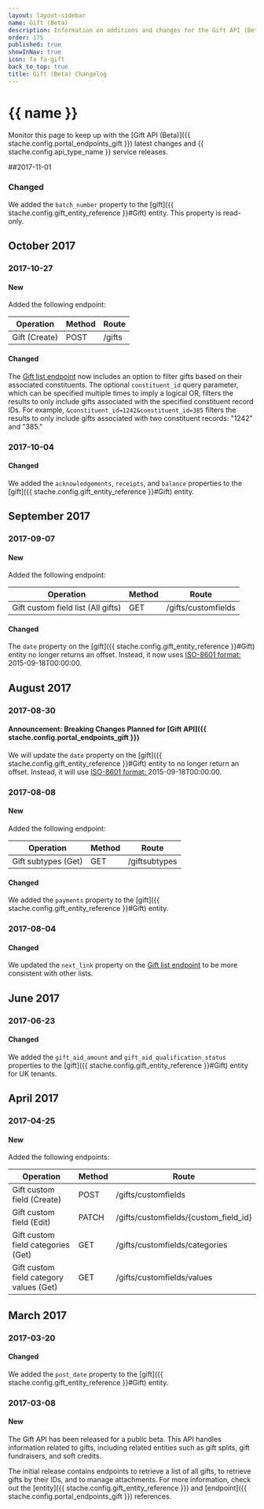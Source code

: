 ```yaml
---
layout: layout-sidebar
name: Gift (Beta)
description: Information on additions and changes for the Gift API (Beta).
order: 175
published: true
showInNav: true
icon: fa fa-gift
back_to_top: true
title: Gift (Beta) Changelog
---
```


# {{ name }}

Monitor this page to keep up with the [Gift API (Beta)]({{ stache.config.portal_endpoints_gift }}) latest changes and {{ stache.config.api_type_name }} service releases.

##2017-11-01

### Changed

We added the `batch_number` property to the [gift]({{ stache.config.gift_entity_reference }}#Gift) entity.  This property is read-only.

## October 2017

### 2017-10-27

#### New

Added the following endpoint:

<div class="table-responsive">
  <table class="table table-striped table-hover">
    <thead>
      <tr>
        <th>Operation</th>
        <th>Method</th>
        <th>Route</th>
      </tr>
    </thead>
    <tbody>
      <tr class="clickable-row" data-url="{{ stache.config.portal_endpoints_gift_create }}">
        <td>Gift (Create)</td>
        <td>POST</td>
        <td>/gifts</td>
      </tr>
    </tbody>
  </table>
</div>

#### Changed

The [Gift list endpoint]({{stache.config.portal_endpoints_gift_get_list}}) now includes an option to filter gifts based on their associated constituents. The optional `constituent_id` query parameter, which can be specified multiple times to imply a logical OR, filters the results to only include gifts associated with the specified constituent record IDs. For example, `&constituent_id=1242&constituent_id=385` filters the results to only include gifts associated with two constituent records: "1242" and "385."

### 2017-10-04

#### Changed

We added the `acknowledgements`, `receipts`, and `balance` properties to the [gift]({{ stache.config.gift_entity_reference }}#Gift) entity.

## September 2017

### 2017-09-07

#### New

Added the following endpoint:

<div class="table-responsive">
  <table class="table table-striped table-hover">
    <thead>
      <tr>
        <th>Operation</th>
        <th>Method</th>
        <th>Route</th>
      </tr>
    </thead>
    <tbody>
      <tr class="clickable-row" data-url="{{ stache.config.portal_endpoints_all_gift_custom_field_get_list }}">
        <td>Gift custom field list (All gifts)</td>
        <td>GET</td>
        <td>/gifts/customfields</td>
      </tr>
    </tbody>
  </table>
</div>

#### Changed

The `date` property on the [gift]({{ stache.config.gift_entity_reference }}#Gift) entity no longer returns an offset. Instead, it now uses <a href="https://tools.ietf.org/html/rfc3339">ISO-8601 format: </a><span class="code">2015-09-18T00:00:00</span>.

## August 2017

### 2017-08-30

#### Announcement: Breaking Changes Planned for [Gift API]({{ stache.config.portal_endpoints_gift }})

We will update the `date` property on the [gift]({{ stache.config.gift_entity_reference }}#Gift) entity to no longer return an offset. Instead, it will use <a href="https://tools.ietf.org/html/rfc3339">ISO-8601 format: </a><span class="code">2015-09-18T00:00:00</span>.

### 2017-08-08

#### New

Added the following endpoint:

<div class="table-responsive">
  <table class="table table-striped table-hover">
    <thead>
      <tr>
        <th>Operation</th>
        <th>Method</th>
        <th>Route</th>
      </tr>
    </thead>
    <tbody>
      <tr class="clickable-row" data-url="{{ stache.config.portal_endpoints_gift_subtypes_get_list }}">
        <td>Gift subtypes (Get)</td>
        <td>GET</td>
        <td>/giftsubtypes</td>
      </tr>
    </tbody>
  </table>
</div>

#### Changed

We added the `payments` property to the [gift]({{ stache.config.gift_entity_reference }}#Gift) entity.

### 2017-08-04

#### Changed

We updated the `next_link` property on the [Gift list endpoint]({{stache.config.portal_endpoints_gift_get_list}}) to be more consistent with other lists.

## June 2017

### 2017-06-23

#### Changed

We added the `gift_aid_amount` and `gift_aid_qualification_status` properties to the [gift]({{ stache.config.gift_entity_reference }}#Gift) entity for UK tenants.

## April 2017

### 2017-04-25

#### New

Added the following endpoints:

<div class="table-responsive">
  <table class="table table-striped table-hover">
    <thead>
      <tr>
        <th>Operation</th>
        <th>Method</th>
        <th>Route</th>
      </tr>
    </thead>
    <tbody>
      <tr class="clickable-row" data-url="{{ stache.config.portal_endpoints_gift_custom_fields_create }}">
        <td>Gift custom field (Create)</td>
        <td>POST</td>
        <td>/gifts/customfields</td>
      </tr>
      <tr class="clickable-row" data-url="{{ stache.config.portal_endpoints_gift_custom_fields_edit }}">
        <td>Gift custom field (Edit)</td>
        <td>PATCH</td>
        <td>/gifts/customfields/{custom_field_id}</td>
      </tr>
      <tr class="clickable-row" data-url="{{ stache.config.portal_endpoints_gift_custom_fields_categories_get_list }}">
        <td>Gift custom field categories (Get)</td>
        <td>GET</td>
        <td>/gifts/customfields/categories</td>
      </tr>
      <tr class="clickable-row" data-url="{{ stache.config.portal_endpoints_gift_custom_fields_category_values_get_list }}">
        <td>Gift custom field category values (Get)</td>
        <td>GET</td>
        <td>/gifts/customfields/values</td>
      </tr>
    </tbody>
  </table>
</div>

## March 2017

### 2017-03-20

#### Changed

We added the `post_date` property to the [gift]({{ stache.config.gift_entity_reference }}#Gift) entity.

### 2017-03-08

#### New

The Gift API has been released for a public beta. This API handles information related to gifts, including related entities such as gift splits, gift fundraisers, and soft credits.

The initial release contains endpoints to retrieve a list of all gifts, to retrieve gifts by their IDs, and to manage attachments. For more information, check out the [entity]({{ stache.config.gift_entity_reference }}) and [endpoint]({{ stache.config.portal_endpoints_gift }}) references.
